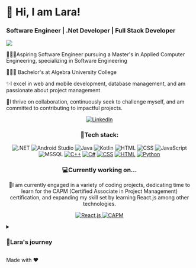 <p align="center">
<h1> &#x1F44B; Hi, I am Lara!</h1>
</p>


<p align="center">
  <h3><b>Software Engineer | .Net Developer | Full Stack Developer</b></h3>
</p>

<a href="https://www.linkedin.com/in/larakrzak/">
  <img src="https://readme-typing-svg.demolab.com/?lines=Full-stack+web+and+app+developer;Passionate+about+coding+and+project+management;Continuously+embracing+new+technologies&font=Roboto&center=true&width=500&height=50&color=FF69B4&vCenter=true&pause=1000&size=22" />
</a>


👩🏼‍💻Aspiring Software Engineer pursuing a Master's in Applied Computer Engineering, specializing in Software Engineering

👩🏻‍🎓 Bachelor's at Algebra University College

✨I excel in web and mobile development, database management, and am passionate about project management

🤝I thrive on collaboration, continuously seek to challenge myself, and am committed to contributing to impactful projects. 

<div align="center">

<a href="https://www.linkedin.com/in/larakrzak/" target="_blank">
  <img src="https://img.shields.io/badge/LinkedIn-%230077B5.svg?&style=flat&logo=linkedin&logoColor=white" alt="LinkedIn"/>
</a>

</div>

<div align="center">
<h3><b>🧰Tech stack:</b></h3>
</div>

<div align="center">

<img src="https://img.shields.io/badge/.NET-512BD4?style=flat&logo=dotnet&logoColor=white" alt=".NET"/>
<img src="https://img.shields.io/badge/Android_Studio-3DDC84?style=flat&logo=android-studio&logoColor=white" alt="Android Studio"/>
<img src="https://img.shields.io/badge/Java-ED8B00?style=flat&logo=java&logoColor=white" alt="Java"/>
<img src="https://img.shields.io/badge/Kotlin-7F52FF?style=flat&logo=kotlin&logoColor=white" alt="Kotlin"/>
<img src="https://img.shields.io/badge/HTML-E34F26?style=flat&logo=html5&logoColor=white" alt="HTML"/>
<img src="https://img.shields.io/badge/CSS-1572B6?style=flat&logo=css3&logoColor=white" alt="CSS"/>
<img src="https://img.shields.io/badge/JavaScript-F7DF1E?style=flat&logo=javascript&logoColor=black" alt="JavaScript"/>
<img src="https://img.shields.io/badge/MSSQL-CC2927?style=flat&logo=microsoftsqlserver&logoColor=white" alt="MSSQL"/>
<a href="https://github.com/search?q=user%3ADenverCoder1+language%3Acpp"><img alt="C++" src="https://custom-icon-badges.demolab.com/badge/C++-9C033A.svg?logo=cpp2&logoColor=white"></a>
  <a href="https://github.com/search?q=user%3ADenverCoder1+language%3Acsharp"><img alt="C#" src="https://custom-icon-badges.demolab.com/badge/C%23-68217A.svg?logo=cs2&logoColor=white"></a>
<a href="https://github.com/search?q=user%3ADenverCoder1+language%3Acss"><img alt="CSS" src="https://img.shields.io/badge/CSS-1572B6.svg?logo=css3&logoColor=white"></a>
<a href="https://github.com/search?q=user%3ADenverCoder1+language%3Ahtml"><img alt="HTML" src="https://img.shields.io/badge/HTML-E34F26.svg?logo=html5&logoColor=white"></a>
<a href="https://github.com/search?q=user%3ADenverCoder1+language%3Apython"><img alt="Python" src="https://img.shields.io/badge/Python-14354C.svg?logo=python&logoColor=white"></a>

</div>




<div align="center">

<h3><b>💻Currently working on...</b></h3>

</div>

<p align="center">
💭I am currently engaged in a variety of coding projects, dedicating time to learn for the CAPM (Certified Associate in Project Management) certification, and expanding my skill set by learning React.js among other technologies. 
</p>

<p align="center">
  <a href="https://github.com/search?q=user%3AyourGitHubUsername+language%3Areact">
    <img alt="React.js" src="https://img.shields.io/badge/React.js-61DAFB.svg?logo=react&logoColor=white">
  </a>
  
  <a href="https://www.pmi.org/certifications/certified-associate-capm">
    <img alt="CAPM" src="https://img.shields.io/badge/CAPM-007ACC.svg?style=flat">
  </a>
</p>




<details>
<summary><h3><b>🌟Lara's journey</b></h3></summary>

My coding journey commenced under my father's guidance, sparking a profound passion for technology. Transitioning from a vocational background in economics to the dynamic realm of IT presented its challenges. However, I embraced these opportunities, immersing myself in university courses to bridge the gap.
During my academic pursuits, I diligently honed my skills and expanded my knowledge base, staying abreast of the rapidly evolving technological landscape. Engaging in hands-on projects allowed me to apply theoretical knowledge practically, yielding immense satisfaction.
I harbor a deep-seated passion for back-end development and am keen on forging a career in web development, with a special emphasis on the back end. Nevertheless, I am open to exploring various software development aspects that resonate with my skills and interests.
Beyond my professional endeavors, I have an avid passion for travel. Discovering new locales and immersing myself in diverse cultures not only enriches my life but also serves as a significant source of inspiration.

</details>


</div>

Made with ❤️


